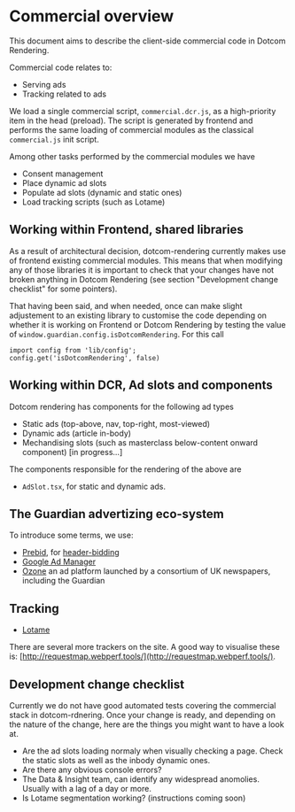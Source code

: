 # Commercial overview

This document aims to describe the client-side commercial code in Dotcom Rendering.

Commercial code relates to:

-   Serving ads
-   Tracking related to ads

We load a single commercial script, `commercial.dcr.js`, as a high-priority item in the head (preload). The script is generated by frontend and performs the same loading of commercial modules as the classical `commercial.js` init script.

Among other tasks performed by the commercial modules we have

-   Consent management
-   Place dynamic ad slots
-   Populate ad slots (dynamic and static ones)
-   Load tracking scripts (such as Lotame)

## Working within Frontend, shared libraries

As a result of architectural decision, dotcom-rendering currently makes use of frontend existing commercial modules. This means that when modifying any of those libraries it is important to check that your changes have not broken anything in Dotcom Rendering (see section "Development change checklist" for some pointers).

That having been said, and when needed, once can make slight adjustement to an existing library to customise the code depending on whether it is working on Frontend or Dotcom Rendering by testing the value of `window.guardian.config.isDotcomRendering`. For this call

```
import config from 'lib/config';
config.get('isDotcomRendering', false)
```

## Working within DCR, Ad slots and components

Dotcom rendering has components for the following ad types

-   Static ads (top-above, nav, top-right, most-viewed)
-   Dynamic ads (article in-body)
-   Mechandising slots (such as masterclass below-content onward component) [in progress...]

The components responsible for the rendering of the above are

-   `AdSlot.tsx`, for static and dynamic ads.

## The Guardian advertizing eco-system

To introduce some terms, we use:

-   [Prebid](https://prebid.org/overview/intro.html), for [header-bidding](https://digiday.com/media/wtf-header-bidding/)
-   [Google Ad Manager](https://en.wikipedia.org/wiki/Google_Ad_Manager)
-   [Ozone](https://www.ozoneproject.com/advertisers) an ad platform launched by a consortium of UK newspapers, including the Guardian

## Tracking

-   [Lotame](https://www.lotame.com/)

There are several more trackers on the site. A good way to visualise these is: [http://requestmap.webperf.tools/](http://requestmap.webperf.tools/).

## Development change checklist

Currently we do not have good automated tests covering the commercial stack in dotcom-rdnering. Once your change is ready, and depending on the nature of the change, here are the things you might want to have a look at.

-   Are the ad slots loading normaly when visually checking a page. Check the static slots as well as the inbody dynamic ones.
-   Are there any obvious console errors?
-   The Data & Insight team, can identify any widespread anomolies. Usually with a lag of a day or more.
-   Is Lotame segmentation working? (instructions coming soon)
